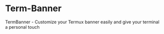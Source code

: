 # Term-Banner
TermBanner - Customize your Termux banner easily and give your terminal a personal touch
